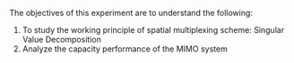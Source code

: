 The objectives of this experiment are to understand the following:
1) To study the working principle of spatial multiplexing scheme: Singular Value Decomposition
2) Analyze the capacity performance of the MIMO system

